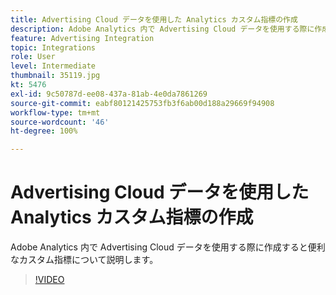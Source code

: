 ```yaml
---
title: Advertising Cloud データを使用した Analytics カスタム指標の作成
description: Adobe Analytics 内で Advertising Cloud データを使用する際に作成すると便利なカスタム指標について説明します。
feature: Advertising Integration
topic: Integrations
role: User
level: Intermediate
thumbnail: 35119.jpg
kt: 5476
exl-id: 9c50787d-ee08-437a-81ab-4e0da7861269
source-git-commit: eabf80121425753fb3f6ab00d188a29669f94908
workflow-type: tm+mt
source-wordcount: '46'
ht-degree: 100%

---
```



# Advertising Cloud データを使用した Analytics カスタム指標の作成

Adobe Analytics 内で Advertising Cloud データを使用する際に作成すると便利なカスタム指標について説明します。

>[!VIDEO](https://video.tv.adobe.com/v/35119/?quality=12&learn=on)
